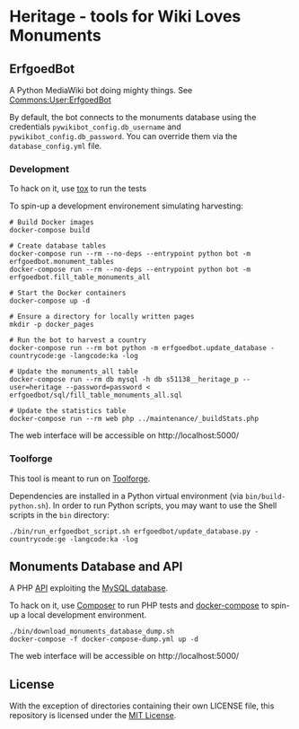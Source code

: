 Heritage - tools for Wiki Loves Monuments
=========================================


ErfgoedBot
----------

A Python MediaWiki bot doing mighty things. See [Commons:User:ErfgoedBot](https://commons.wikimedia.org/wiki/User:ErfgoedBot)

By default, the bot connects to the monuments database using the credentials
`pywikibot_config.db_username` and `pywikibot_config.db_password`.
You can override them via the `database_config.yml` file.

### Development

To hack on it, use [tox](https://tox.readthedocs.io) to run the tests

To spin-up a development environement simulating harvesting:

```
# Build Docker images
docker-compose build

# Create database tables
docker-compose run --rm --no-deps --entrypoint python bot -m erfgoedbot.monument_tables
docker-compose run --rm --no-deps --entrypoint python bot -m erfgoedbot.fill_table_monuments_all

# Start the Docker containers
docker-compose up -d

# Ensure a directory for locally written pages
mkdir -p docker_pages

# Run the bot to harvest a country
docker-compose run --rm bot python -m erfgoedbot.update_database -countrycode:ge -langcode:ka -log

# Update the monuments_all table
docker-compose run --rm db mysql -h db s51138__heritage_p --user=heritage --password=password < erfgoedbot/sql/fill_table_monuments_all.sql

# Update the statistics table
docker-compose run --rm web php ../maintenance/_buildStats.php
```

The web interface will be accessible on http://localhost:5000/

### Toolforge

This tool is meant to run on [Toolforge](https://wikitech.wikimedia.org/wiki/Toolforge).

Dependencies are installed in a Python virtual environment (via `bin/build-python.sh`). In order to run Python scripts, you may want to use the Shell scripts in the `bin` directory:
```
./bin/run_erfgoedbot_script.sh erfgoedbot/update_database.py -countrycode:ge -langcode:ka -log

```

Monuments Database and API
--------------------------

A PHP [API](https://commons.wikimedia.org/wiki/Commons:Monuments_database/API) exploiting the [MySQL database](https://commons.wikimedia.org/wiki/Commons:Monuments_database).

To hack on it, use [Composer](https://getcomposer.org/) to run PHP tests and [docker-compose](https://docs.docker.com/compose/) to spin-up a local development environment.

```
./bin/download_monuments_database_dump.sh
docker-compose -f docker-compose-dump.yml up -d
```

The web interface will be accessible on http://localhost:5000/

License
--------------------------

With the exception of directories containing their own LICENSE file,
this repository is licensed under the [MIT License](./LICENSE).
